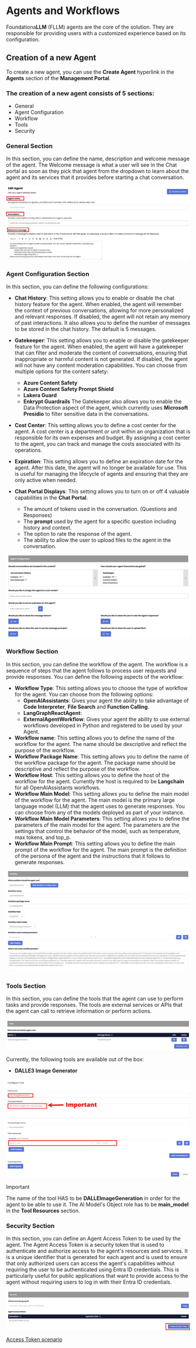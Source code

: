 # Agents and Workflows

Foundationa**LLM** (FLLM) agents are the core of the solution. They are responsible for providing users with a customized experience based on its configuration.

## Creation of a new Agent

To create a new agent, you can use the **Create Agent** hyperlink in the **Agents** section of the **Management Portal**. 

### The creation of a new agent consists of 5 sections:

- General
- Agent Configuration
- Workflow
- Tools
- Security

### General Section

In this section, you can define the name, description and welcome message of the agent.  The Welcome message is what a user will see in the Chat portal as soon as they pick that agent from the dropdown to learn about the agent and its services that it provides before starting a chat conversation.

![General Agent information](./media/agent_Workflow_1.png)

### Agent Configuration Section

In this section, you can define the following configurations:

- **Chat History**: This setting allows you to enable or disable the chat history feature for the agent. When enabled, the agent will remember the context of previous conversations, allowing for more personalized and relevant responses. If disabled, the agent will not retain any memory of past interactions. It also allows you to define the number of messages to be stored in the chat history. The default is 5 messages.

- **Gatekeeper**: This setting allows you to enable or disable the gatekeeper feature for the agent. When enabled, the agent will have a gatekeeper that can filter and moderate the content of conversations, ensuring that inappropriate or harmful content is not generated. If disabled, the agent will not have any content moderation capabilities. 
You can choose from multiple options for the content safety:
  - **Azure Content Safety**
  - **Azure Content Safety Prompt Shield**
  - **Lakera Guard**
  - **Enkrypt Guardrails**
The Gatekeeper also allows you to enable the Data Protection aspect of the agent, which currently uses **Microsoft Presidio** to filter sensitive data in the conversations.

- **Cost Center**: This setting allows you to define a cost center for the agent. A cost center is a department or unit within an organization that is responsible for its own expenses and budget. By assigning a cost center to the agent, you can track and manage the costs associated with its operations.

- **Expiration**: This setting allows you to define an expiration date for the agent. After this date, the agent will no longer be available for use. This is useful for managing the lifecycle of agents and ensuring that they are only active when needed.

- **Chat Portal Displays**: This setting allows you to turn on or off 4 valuable capabilities in the **Chat Portal**.
  - The amount of tokens used in the conversation. (Questions and Responses)
  - The **prompt** used by the agent for a specific question including history and context.
  - The option to rate the response of the agent.
  - The ability to allow the user to upload files to the agent in the conversation.

![Agent Configuration Section](./media/agent_Workflow_2.png)

### Workflow Section

In this section, you can define the workflow of the agent. The workflow is a sequence of steps that the agent follows to process user requests and provide responses. You can define the following aspects of the workflow:

- **Workflow Type**: This setting allows you to choose the type of workflow for the agent. You can choose from the following options:
  - **OpenAIAssistants**: Gives your agent the ability to take advantage of **Code Interpreter**, **File Search** and **Function Calling**.
  - **LangGraphReactAgent**: 
  - **ExternalAgentWorkflow**: Gives your agent the ability to use external workflows developed in Python and registered to be used by your Agent.
- **Workflow name**: This setting allows you to define the name of the workflow for the agent. The name should be descriptive and reflect the purpose of the workflow.
- **Workflow Package Name**: This setting allows you to define the name of the workflow package for the agent. The package name should be descriptive and reflect the purpose of the workflow.
- **Workflow Host**: This setting allows you to define the host of the workflow for the agent. Currently the host is required to be **Langchain** for all OpenAIAssistants workflows.
- **Workflow Main Model**: This setting allows you to define the main model of the workflow for the agent. The main model is the primary large language model (LLM) that the agent uses to generate responses. You can choose from any of the models deployed as part of your instance.
- **Workflow Main Model Parameters**: This setting allows you to define the parameters of the main model for the agent. The parameters are the settings that control the behavior of the model, such as temperature, max tokens, and top_p. 
- **Workflow Main Prompt**: This setting allows you to define the main prompt of the workflow for the agent. The main prompt is the definition of the persona of the agent and the instructions that it follows to generate responses.

![Agent Workflow configuration](./media/agent_Workflow_3.png)

### Tools Section

In this section, you can define the tools that the agent can use to perform tasks and provide responses. The tools are external services or APIs that the agent can call to retrieve information or perform actions. 

![Agent Tools configuration](./media/agent_Workflow_4.png)

Currently, the following tools are available out of the box:
- **DALLE3 Image Generator**

![DALLE3 Tool configuration](./media/agent_Workflow_5.png)

> [!Important]
> The name of the tool HAS to be **DALLEImageGeneration** in order for the agent to be able to use it. The AI Model's Object role has to be **main_model** in the **Tool Resources** section.

### Security Section

In this section, you can define an Agent Access Token to be used by the agent. The Agent Access Token is a security token that is used to authenticate and authorize access to the agent's resources and services. It is a unique identifier that is generated for each agent and is used to ensure that only authorized users can access the agent's capabilities without requiring the user to be authenticated using Entra ID credentials. 
This is particularly useful for public applications that want to provide access to the agent without requiring users to log in with their Entra ID credentials.

![Agent Access Token configuration](./media/agent_Workflow_6.png)

[Access Token scenario](Agent_AccessToken.md)

